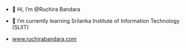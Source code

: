 - 👋 Hi, I’m @Ruchira Bandara

- 🌱 I’m currently learning Srilanka Institute of Information Technology (SLIIT)
-  www.ruchirabandara.com
<!---
RuchiraHansanaBandara/RuchiraHansanaBandara is a ✨ special ✨ repository because its `README.md` (this file) appears on your GitHub profile.
You can click the Preview link to take a look at your changes.
--->
